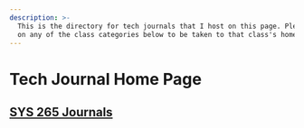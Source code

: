 ```yaml
---
description: >-
  This is the directory for tech journals that I host on this page. Please click
  on any of the class categories below to be taken to that class's home page.
---
```


# Tech Journal Home Page

## [SYS 265 Journals](tech-journal-home-page/sys-265-home-page/)

